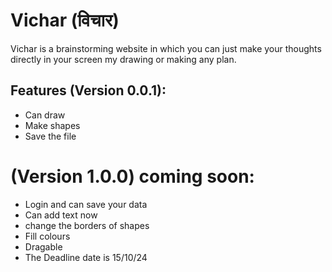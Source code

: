 
# Vichar (विचार)

Vichar is a brainstorming website in which you can just make your thoughts directly in your screen my drawing or making any plan.

Features (Version 0.0.1):
-
- Can draw
- Make shapes
- Save the file

#  (Version 1.0.0) coming soon:
- Login and can save your data
- Can add text now
- change the borders of shapes
- Fill colours
- Dragable 
- The Deadline date is 15/10/24